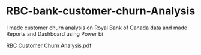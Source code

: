 # RBC-bank-customer-churn-Analysis
I made customer churn analysis on Royal Bank of Canada data and made Reports and Dashboard using Power bi 


[RBC Customer Churn Analysis.pdf](https://github.com/PradipDhage4545/RBC-bank-customer-churn-Analysis/files/10199516/RBC.Customer.Churn.Analysis.pdf)
